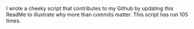 I wrote a cheeky script that contributes to my Github by updating this ReadMe to illustrate why more than commits matter. This script has run 105 times.
